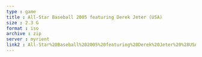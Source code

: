 ```yaml
---
type : game
title : All-Star Baseball 2005 featuring Derek Jeter (USA)
size : 2.3 G
format : iso
archive : zip
server : myrient
link2 : All-Star%20Baseball%202005%20featuring%20Derek%20Jeter%20%28USA%29
---
```

